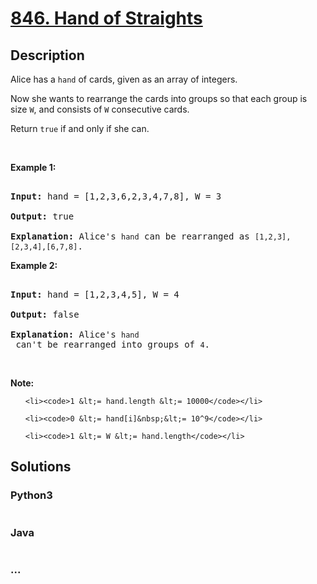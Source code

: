 # [846. Hand of Straights](https://leetcode.com/problems/hand-of-straights)

## Description
<p>Alice has a <code>hand</code> of cards, given as an array of integers.</p>



<p>Now she wants to rearrange the cards into groups so that each group is size <code>W</code>, and consists of <code>W</code> consecutive cards.</p>



<p>Return <code>true</code> if and only if she can.</p>



<p>&nbsp;</p>



<ol>

</ol>



<p><strong>Example 1:</strong></p>



<pre>

<strong>Input: </strong>hand = [1,2,3,6,2,3,4,7,8], W = 3

<strong>Output: </strong>true

<strong>Explanation:</strong> Alice&#39;s <code>hand</code> can be rearranged as <code>[1,2,3],[2,3,4],[6,7,8]</code>.</pre>



<p><strong>Example 2:</strong></p>



<pre>

<strong>Input: </strong>hand = [1,2,3,4,5], W = 4

<strong>Output: </strong>false

<strong>Explanation:</strong> Alice&#39;s <code>hand</code> can&#39;t be rearranged into groups of <code>4</code>.</pre>



<p>&nbsp;</p>



<p><strong>Note:</strong></p>



<ol>

	<li><code>1 &lt;= hand.length &lt;= 10000</code></li>

	<li><code>0 &lt;= hand[i]&nbsp;&lt;= 10^9</code></li>

	<li><code>1 &lt;= W &lt;= hand.length</code></li>

</ol>




## Solutions


<!-- tabs:start -->

### **Python3**

```python

```

### **Java**

```java

```

### **...**
```

```

<!-- tabs:end -->
